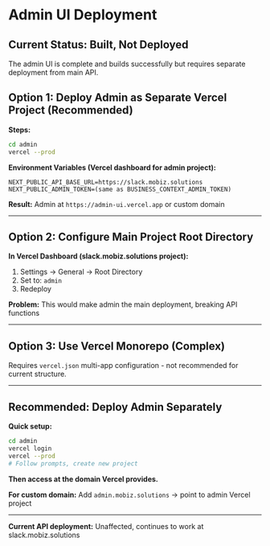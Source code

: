 # Admin UI Deployment

## Current Status: Built, Not Deployed

The admin UI is complete and builds successfully but requires separate deployment from main API.

## Option 1: Deploy Admin as Separate Vercel Project (Recommended)

**Steps:**
```bash
cd admin
vercel --prod
```

**Environment Variables (Vercel dashboard for admin project):**
```
NEXT_PUBLIC_API_BASE_URL=https://slack.mobiz.solutions
NEXT_PUBLIC_ADMIN_TOKEN=(same as BUSINESS_CONTEXT_ADMIN_TOKEN)
```

**Result:** Admin at `https://admin-ui.vercel.app` or custom domain

---

## Option 2: Configure Main Project Root Directory

**In Vercel Dashboard (slack.mobiz.solutions project):**
1. Settings → General → Root Directory
2. Set to: `admin`
3. Redeploy

**Problem:** This would make admin the main deployment, breaking API functions

---

## Option 3: Use Vercel Monorepo (Complex)

Requires `vercel.json` multi-app configuration - not recommended for current structure.

---

## Recommended: Deploy Admin Separately

**Quick setup:**
```bash
cd admin
vercel login
vercel --prod
# Follow prompts, create new project
```

**Then access at the domain Vercel provides.**

**For custom domain:** Add `admin.mobiz.solutions` → point to admin Vercel project

---

**Current API deployment:** Unaffected, continues to work at slack.mobiz.solutions
